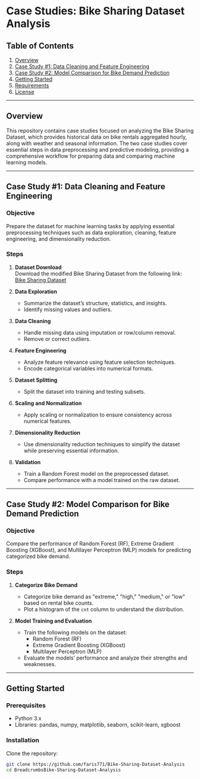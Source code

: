 # Case Studies: Bike Sharing Dataset Analysis  

## Table of Contents  
1. [Overview](#overview)  
2. [Case Study #1: Data Cleaning and Feature Engineering](#case-study-1-data-cleaning-and-feature-engineering)  
3. [Case Study #2: Model Comparison for Bike Demand Prediction](#case-study-2-model-comparison-for-bike-demand-prediction)  
4. [Getting Started](#getting-started)  
5. [Requirements](#requirements)  
6. [License](#license)  

---

## Overview  
This repository contains case studies focused on analyzing the Bike Sharing Dataset, which provides historical data on bike rentals aggregated hourly, along with weather and seasonal information. The two case studies cover essential steps in data preprocessing and predictive modeling, providing a comprehensive workflow for preparing data and comparing machine learning models.  

---

## Case Study #1: Data Cleaning and Feature Engineering  

### Objective  
Prepare the dataset for machine learning tasks by applying essential preprocessing techniques such as data exploration, cleaning, feature engineering, and dimensionality reduction.  

### Steps  
1. **Dataset Download**  
   Download the modified Bike Sharing Dataset from the following link:  
   [Bike Sharing Dataset](https://github.com/mkjubran/ENCS5141Datasets/tree/main/ENCS5141_BikeSharingDataset_Modified)  

2. **Data Exploration**  
   - Summarize the dataset’s structure, statistics, and insights.  
   - Identify missing values and outliers.  

3. **Data Cleaning**  
   - Handle missing data using imputation or row/column removal.  
   - Remove or correct outliers.  

4. **Feature Engineering**  
   - Analyze feature relevance using feature selection techniques.  
   - Encode categorical variables into numerical formats.  

5. **Dataset Splitting**  
   - Split the dataset into training and testing subsets.  

6. **Scaling and Normalization**  
   - Apply scaling or normalization to ensure consistency across numerical features.  

7. **Dimensionality Reduction**  
   - Use dimensionality reduction techniques to simplify the dataset while preserving essential information.  

8. **Validation**  
   - Train a Random Forest model on the preprocessed dataset.  
   - Compare performance with a model trained on the raw dataset.  

---

## Case Study #2: Model Comparison for Bike Demand Prediction  

### Objective  
Compare the performance of Random Forest (RF), Extreme Gradient Boosting (XGBoost), and Multilayer Perceptron (MLP) models for predicting categorized bike demand.  

### Steps  
1. **Categorize Bike Demand**  
   - Categorize bike demand as "extreme," "high," "medium," or "low" based on rental bike counts.  
   - Plot a histogram of the `cnt` column to understand the distribution.  

2. **Model Training and Evaluation**  
   - Train the following models on the dataset:  
     - Random Forest (RF)  
     - Extreme Gradient Boosting (XGBoost)  
     - Multilayer Perceptron (MLP)  
   - Evaluate the models’ performance and analyze their strengths and weaknesses.  

---

## Getting Started  

### Prerequisites  
- Python 3.x  
- Libraries: pandas, numpy, matplotlib, seaborn, scikit-learn, xgboost  

### Installation  
Clone the repository:  
```bash  
git clone https://github.com/faris771/Bike-Sharing-Dataset-Analysis
cd BreadcrumbsBike-Sharing-Dataset-Analysis 
